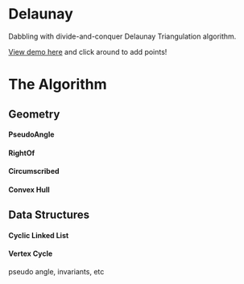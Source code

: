 # Delaunay

Dabbling with divide-and-conquer Delaunay Triangulation algorithm.

[View demo here](https://desicochrane.github.io/delaunay/) and click around to add points!


# The Algorithm

## Geometry

#### PseudoAngle

#### RightOf

#### Circumscribed

#### Convex Hull


## Data Structures

#### Cyclic Linked List

#### Vertex Cycle
pseudo angle, invariants, etc


